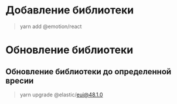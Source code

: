# Добавление библиотеки
> yarn add @emotion/react
# Обновление библиотеки
## Обновление библиотеки до определенной вресии
> yarn upgrade @elastic/eui@48.1.0
